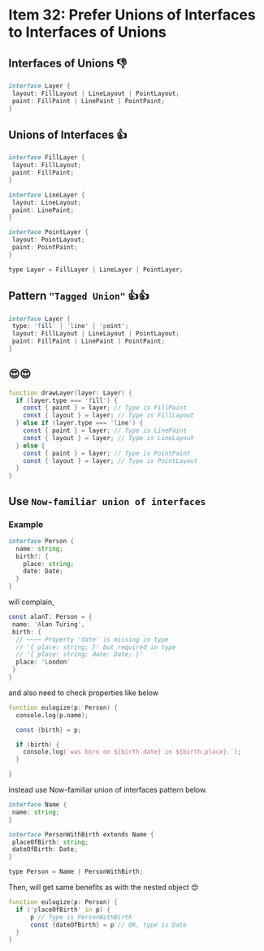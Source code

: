 # Item 32: Prefer Unions of Interfaces to Interfaces of Unions

## Interfaces of Unions 👎

```d
interface Layer {
 layout: FillLayout | LineLayout | PointLayout;
 paint: FillPaint | LinePaint | PointPaint;
}
```

## Unions of Interfaces 👍

```d
interface FillLayer {
 layout: FillLayout;
 paint: FillPaint;
}

interface LineLayer {
 layout: LineLayout;
 paint: LinePaint;
}

interface PointLayer {
 layout: PointLayout;
 paint: PointPaint;
}

type Layer = FillLayer | LineLayer | PointLayer;
```

## Pattern `"Tagged Union"` 👍👍

```d
interface Layer {
 type: 'fill' | 'line' | 'point';
 layout: FillLayout | LineLayout | PointLayout;
 paint: FillPaint | LinePaint | PointPaint;
}
```

## 😍😍

```d
function drawLayer(layer: Layer) {
  if (layer.type === 'fill') {
    const { paint } = layer; // Type is FillPaint
    const { layout } = layer; // Type is FillLayout
  } else if (layer.type === 'line') {
    const { paint } = layer; // Type is LinePaint
    const { layout } = layer; // Type is LineLayout
  } else {
    const { paint } = layer; // Type is PointPaint
    const { layout } = layer; // Type is PointLayout
  }
}
```

## Use `Now-familiar union of interfaces`

### Example

```d
interface Person {
  name: string;
  birth?: {
    place: string;
    date: Date;
  }
}
```

will complain,

```d
const alanT: Person = {
 name: 'Alan Turing',
 birth: {
  // ~~~~ Property 'date' is missing in type
  // '{ place: string; }' but required in type
  // '{ place: string; date: Date; }'
  place: 'London'
 }
}
```

and also need to check properties like below

```d
function eulogize(p: Person) {
  console.log(p.name);

  const {birth} = p;

  if (birth) {
    console.log(`was born on ${birth.date} in ${birth.place}.`);
  }

}
```

instead use Now-familiar union of interfaces pattern below.

```d
interface Name {
 name: string;
}

interface PersonWithBirth extends Name {
 placeOfBirth: string;
 dateOfBirth: Date;
}

type Person = Name | PersonWithBirth;
```

Then, will get same benefits as with the nested object 😍

```d
function eulogize(p: Person) {
  if ('placeOfBirth' in p) {
      p // Type is PersonWithBirth
      const {dateOfBirth} = p // OK, type is Date
  }
}
```
